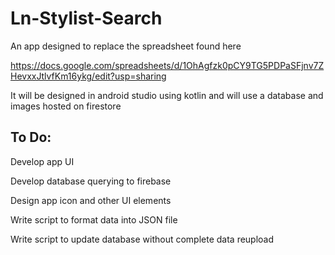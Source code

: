 # Ln-Stylist-Search
An app designed to replace the spreadsheet found here

https://docs.google.com/spreadsheets/d/1OhAgfzk0pCY9TG5PDPaSFjnv7ZHevxxJtlvfKm16ykg/edit?usp=sharing

It will be designed in android studio using kotlin and will use a database and images hosted on firestore


## To Do:
Develop app UI

Develop database querying to firebase

Design app icon and other UI elements

Write script to format data into JSON file

Write script to update database without complete data reupload
